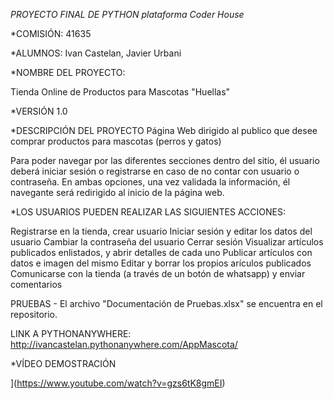 *PROYECTO FINAL DE PYTHON plataforma Coder House*

*COMISIÓN: 41635

*ALUMNOS: Ivan Castelan, Javier Urbani

*NOMBRE DEL PROYECTO:

Tienda Online de Productos para Mascotas "Huellas"

*VERSIÓN
1.0

*DESCRIPCIÓN DEL PROYECTO
Página Web dirigido al publico que desee comprar productos para mascotas (perros y gatos)

Para poder navegar por las diferentes secciones dentro del sitio, él usuario deberá iniciar sesión o registrarse en caso de no contar con usuario o contraseña. En ambas opciones, una vez validada la información, él navegante será redirigido al inicio de la página web.

*LOS USUARIOS PUEDEN REALIZAR LAS SIGUIENTES ACCIONES:

Registrarse en la tienda, crear usuario
Iniciar sesión y editar los datos del usuario
Cambiar la contraseña del usuario
Cerrar sesión
Visualizar artículos publicados enlistados, y abrir detalles de cada uno
Publicar artículos con datos e imagen del mismo
Editar y borrar los propios arículos publicados
Comunicarse con la tienda (a través de un botón de whatsapp) y enviar comentarios


PRUEBAS -
El archivo "Documentación de Pruebas.xlsx" se encuentra en el repositorio.

LINK A PYTHONANYWHERE:
http://ivancastelan.pythonanywhere.com/AppMascota/

*VÍDEO DEMOSTRACIÓN

](https://www.youtube.com/watch?v=gzs6tK8gmEI)
